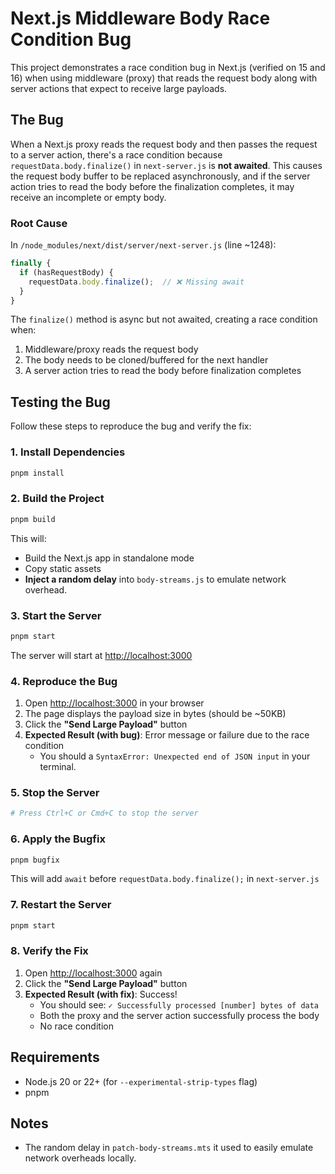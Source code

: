# Next.js Middleware Body Race Condition Bug

This project demonstrates a race condition bug in Next.js (verified on 15 and 16) when using middleware (proxy) that reads the request body along with server actions that expect to receive large payloads.

## The Bug

When a Next.js proxy reads the request body and then passes the request to a server action, there's a race condition because `requestData.body.finalize()` in `next-server.js` is **not awaited**. This causes the request body buffer to be replaced asynchronously, and if the server action tries to read the body before the finalization completes, it may receive an incomplete or empty body.

### Root Cause

In `/node_modules/next/dist/server/next-server.js` (line ~1248):

```javascript
finally {
  if (hasRequestBody) {
    requestData.body.finalize();  // ❌ Missing await
  }
}
```

The `finalize()` method is async but not awaited, creating a race condition when:
1. Middleware/proxy reads the request body
2. The body needs to be cloned/buffered for the next handler
3. A server action tries to read the body before finalization completes

## Testing the Bug

Follow these steps to reproduce the bug and verify the fix:

### 1. Install Dependencies

```bash
pnpm install
```

### 2. Build the Project

```bash
pnpm build
```

This will:
- Build the Next.js app in standalone mode
- Copy static assets
- **Inject a random delay** into `body-streams.js` to emulate network overhead.

### 3. Start the Server

```bash
pnpm start
```

The server will start at [http://localhost:3000](http://localhost:3000)

### 4. Reproduce the Bug

1. Open [http://localhost:3000](http://localhost:3000) in your browser
2. The page displays the payload size in bytes (should be ~50KB)
3. Click the **"Send Large Payload"** button
4. **Expected Result (with bug)**: Error message or failure due to the race condition
   - You should a `SyntaxError: Unexpected end of JSON input` in your terminal.

### 5. Stop the Server

```bash
# Press Ctrl+C or Cmd+C to stop the server
```

### 6. Apply the Bugfix

```bash
pnpm bugfix
```

This will add `await` before `requestData.body.finalize();` in `next-server.js`

### 7. Restart the Server

```bash
pnpm start
```

### 8. Verify the Fix

1. Open [http://localhost:3000](http://localhost:3000) again
2. Click the **"Send Large Payload"** button
3. **Expected Result (with fix)**: Success!
   - You should see: `✓ Successfully processed [number] bytes of data`
   - Both the proxy and the server action successfully process the body
   - No race condition


## Requirements

- Node.js 20 or 22+ (for `--experimental-strip-types` flag)
- pnpm

## Notes

- The random delay in `patch-body-streams.mts` it used to easily emulate network overheads locally.
